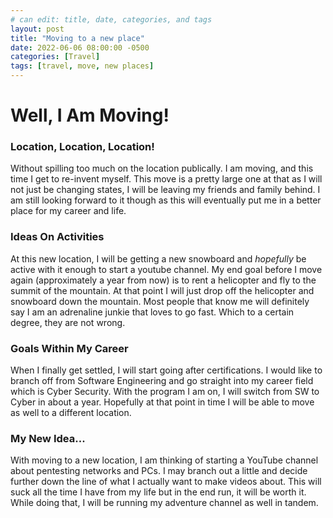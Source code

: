```yaml
---
# can edit: title, date, categories, and tags
layout: post
title: "Moving to a new place"
date: 2022-06-06 08:00:00 -0500
categories: [Travel]
tags: [travel, move, new places]
---
```


# Well, I Am Moving!

### Location, Location, Location!
Without spilling too much on the location publically. I am moving, and this time I get to re-invent myself. This move is a pretty large one at that as I will not just be changing states, I will be leaving my friends and family behind. I am still looking forward to it though as this will eventually put me in a better place for my career and life.

### Ideas On Activities
At this new location, I will be getting a new snowboard and _hopefully_ be active with it enough to start a youtube channel. My end goal before I move again (approximately a year from now) is to rent a helicopter and fly to the summit of the mountain. At that point I will just drop off the helicopter and snowboard down the mountain. Most people that know me will definitely say I am an adrenaline junkie that loves to go fast. Which to a certain degree, they are not wrong. 

### Goals Within My Career
When I finally get settled, I will start going after certifications. I would like to branch off from Software Engineering and go straight into my career field which is Cyber Security. With the program I am on, I will switch from SW to Cyber in about a year. Hopefully at that point in time I will be able to move as well to a different location. 

### My New Idea...
With moving to a new location, I am thinking of starting a YouTube channel about pentesting networks and PCs. I may branch out a little and decide further down the line of what I actually want to make videos about. This will suck all the time I have from my life but in the end run, it will be worth it. While doing that, I will be running my adventure channel as well in tandem. 
